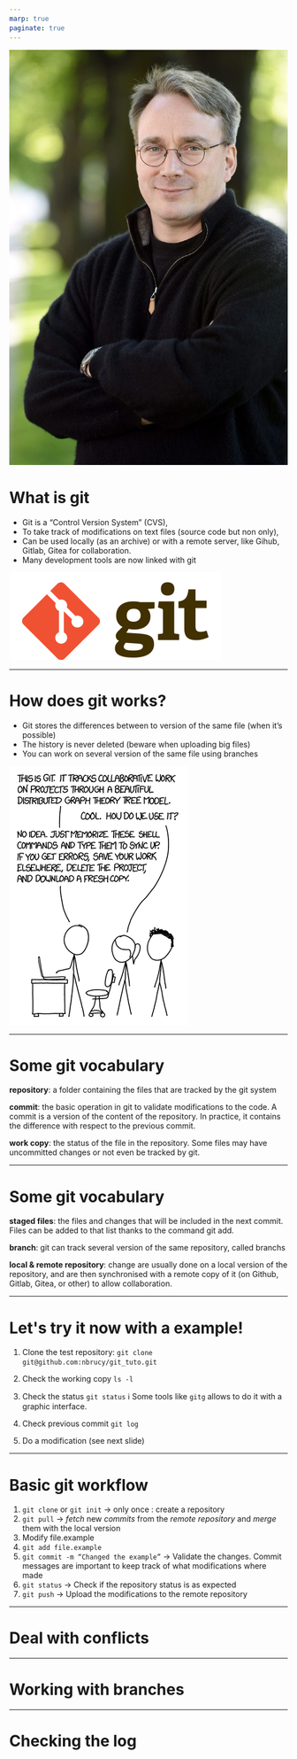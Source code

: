 ```yaml
---
marp: true
paginate: true
---
```



![bg right:30%](figures/linus.jpg)



# What is git

- Git is a “Control Version System” (CVS),
- To take track of modifications on text files (source code but non only),
- Can be used locally (as an archive) or with a remote server, like Gihub, Gitlab, Gitea for collaboration.
- Many development tools are now linked with git 

![alt text](figures/git.png)


---

# How does git works?

- Git stores the differences between to version of the same file (when it’s possible)
- The history is never deleted (beware when uploading big files)
- You can work on several version of the same file using branches
 
![bg left:40%](figures/xkcd.png)

---

# Some git vocabulary

**repository**: a folder containing the files that are tracked by the git system

**commit**: the basic operation in git to validate modifications to the code.  A commit is a version of the content of the repository. In practice, it contains the difference with respect to the previous commit.

**work copy**: the status of the file in the repository. Some files may have uncommitted changes or not even be tracked by git.


--- 

# Some git vocabulary

**staged files**: the files and changes that will be included in the next commit. Files can be added to that list thanks to the command git add.

**branch**: git can track several version of the same repository, called branchs 

**local & remote repository**: change are usually done on a local version of the repository, and are then synchronised with a remote copy of it (on Github, Gitlab, Gitea, or other) to allow collaboration. 

---


# Let's try it now with a example!

1. Clone the test repository: ``git clone git@github.com:nbrucy/git_tuto.git``

2. Check the working copy ``ls -l``

3. Check the status  `git status` 
   ℹ️ Some tools like `gitg` allows to do it with a graphic interface.
   
4. Check previous commit `git log` 
   
5. Do a modification (see next slide)

---

# Basic git workflow

1. `git clone` or  `git init` → only once : create a repository
2. `git pull` → *fetch* new *commits* from the *remote repository* and *merge* them with the local version
3.  Modify file.example 
4. `git add file.example`
5. `git commit -m “Changed the example”` →  Validate the changes. Commit messages are important to keep track of what modifications where made
6. `git status` → Check if the repository status is as expected
7. `git push` → Upload the modifications to the remote repository

--- 


# Deal with conflicts

---

# Working with branches

---

# Checking the log